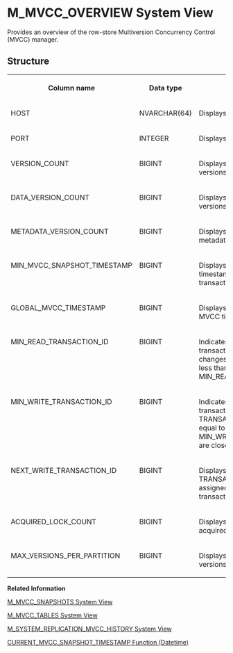 <!-- loiof405b73d6f5b10148407c80ee0de62bb -->

# M\_MVCC\_OVERVIEW System View

Provides an overview of the row-store Multiversion Concurrency Control \(MVCC\) manager.



<a name="loiof405b73d6f5b10148407c80ee0de62bb___m__m_v_c_c__o_v_e_r_v_i_e_w_1struct_M_MVCC_OVERVIEW"/>

## Structure


<table>
<tr>
<th valign="top">

Column name

</th>
<th valign="top">

Data type

</th>
<th valign="top">

Description

</th>
</tr>
<tr>
<td valign="top">

HOST

</td>
<td valign="top">

NVARCHAR\(64\)

</td>
<td valign="top">

Displays the host name.

</td>
</tr>
<tr>
<td valign="top">

PORT

</td>
<td valign="top">

INTEGER

</td>
<td valign="top">

Displays the internal port.

</td>
</tr>
<tr>
<td valign="top">

VERSION\_COUNT

</td>
<td valign="top">

BIGINT

</td>
<td valign="top">

Displays the number of all versions in the host.

</td>
</tr>
<tr>
<td valign="top">

DATA\_VERSION\_COUNT

</td>
<td valign="top">

BIGINT

</td>
<td valign="top">

Displays the number of data versions per service.

</td>
</tr>
<tr>
<td valign="top">

METADATA\_VERSION\_COUNT

</td>
<td valign="top">

BIGINT

</td>
<td valign="top">

Displays the number of metadata versions per service.

</td>
</tr>
<tr>
<td valign="top">

MIN\_MVCC\_SNAPSHOT\_TIMESTAMP

</td>
<td valign="top">

BIGINT

</td>
<td valign="top">

Displays the minimum MVCC timestamp which at least one transaction holds.

</td>
</tr>
<tr>
<td valign="top">

GLOBAL\_MVCC\_TIMESTAMP

</td>
<td valign="top">

BIGINT

</td>
<td valign="top">

Displays the current global MVCC timestamp.

</td>
</tr>
<tr>
<td valign="top">

MIN\_READ\_TRANSACTION\_ID

</td>
<td valign="top">

BIGINT

</td>
<td valign="top">

Indicates that all active transactions can see the changes of TRANSACTION IDs less than or equal to MIN\_READ\_TRANSACTION\_ID.

</td>
</tr>
<tr>
<td valign="top">

MIN\_WRITE\_TRANSACTION\_ID

</td>
<td valign="top">

BIGINT

</td>
<td valign="top">

Indicates that all write transactions with a TRANSACTION ID less than or equal to MIN\_WRITE\_TRANSACTION\_ID are closed.

</td>
</tr>
<tr>
<td valign="top">

NEXT\_WRITE\_TRANSACTION\_ID

</td>
<td valign="top">

BIGINT

</td>
<td valign="top">

Displays the maximum TRANSACTION ID which is assigned to the next write transaction.

</td>
</tr>
<tr>
<td valign="top">

ACQUIRED\_LOCK\_COUNT

</td>
<td valign="top">

BIGINT

</td>
<td valign="top">

Displays the number of acquired records locks.

</td>
</tr>
<tr>
<td valign="top">

MAX\_VERSIONS\_PER\_PARTITION

</td>
<td valign="top">

BIGINT

</td>
<td valign="top">

Displays the max number of versions per partition.

</td>
</tr>
</table>

**Related Information**  


[M\_MVCC\_SNAPSHOTS System View](m-mvcc-snapshots-system-view-b41f6b2.md "Provides detailed snapshot information of the Multiversion Concurrency Control (MVCC) manager.")

[M\_MVCC\_TABLES System View](m-mvcc-tables-system-view-20b5e31.md "Provides statistics for the row-store Multiversion Concurrency Control (MVCC) manager.")

[M\_SYSTEM\_REPLICATION\_MVCC\_HISTORY System View](m-system-replication-mvcc-history-system-view-73bc68f.md "Displays the global multi-version concurrency control (MVCC) timestamp history in the secondary site for system replication. The global MVCC timestamp of the secondary site is updated after a chunk of logs from the primary site is replayed on the secondary site.")

[CURRENT\_MVCC\_SNAPSHOT\_TIMESTAMP Function \(Datetime\)](../../010-SQL-Reference/011-SQL-Functions/current-mvcc-snapshot-timestamp-function-datetime-f15c8a4.md "Returns the timestamp of the current MVCC snapshot in SSSS format (seconds past midnight).")

